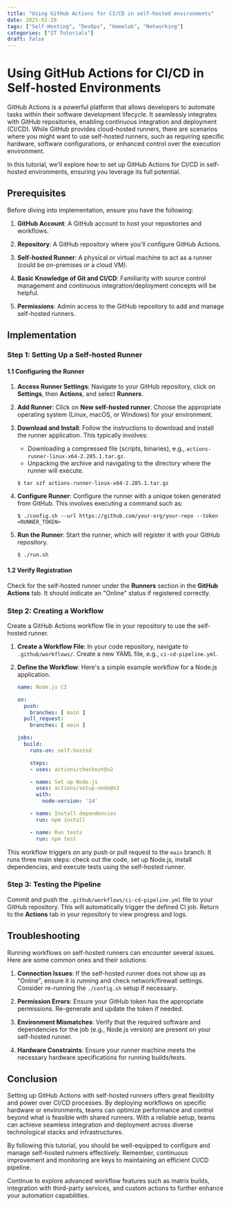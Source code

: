 ```yaml
---
title: "Using GitHub Actions for CI/CD in self-hosted environments"
date: 2025-02-28
tags: ["Self-Hosting", "DevOps", "Homelab", "Networking"]
categories: ["IT Tutorials"]
draft: false
---
```



# Using GitHub Actions for CI/CD in Self-hosted Environments

GitHub Actions is a powerful platform that allows developers to automate tasks within their software development lifecycle. It seamlessly integrates with GitHub repositories, enabling continuous integration and deployment (CI/CD). While GitHub provides cloud-hosted runners, there are scenarios where you might want to use self-hosted runners, such as requiring specific hardware, software configurations, or enhanced control over the execution environment.

In this tutorial, we'll explore how to set up GitHub Actions for CI/CD in self-hosted environments, ensuring you leverage its full potential.

## Prerequisites

Before diving into implementation, ensure you have the following:

1. **GitHub Account**: A GitHub account to host your repositories and workflows.

2. **Repository**: A GitHub repository where you'll configure GitHub Actions.

3. **Self-hosted Runner**: A physical or virtual machine to act as a runner (could be on-premises or a cloud VM).

4. **Basic Knowledge of Git and CI/CD**: Familiarity with source control management and continuous integration/deployment concepts will be helpful.

5. **Permissions**: Admin access to the GitHub repository to add and manage self-hosted runners.

## Implementation

### Step 1: Setting Up a Self-hosted Runner

#### 1.1 Configuring the Runner

1. **Access Runner Settings**: Navigate to your GitHub repository, click on **Settings**, then **Actions**, and select **Runners**.

2. **Add Runner**: Click on **New self-hosted runner**. Choose the appropriate operating system (Linux, macOS, or Windows) for your environment.

3. **Download and Install**: Follow the instructions to download and install the runner application. This typically involves:
   - Downloading a compressed file (scripts, binaries), e.g., `actions-runner-linux-x64-2.285.1.tar.gz`.
   - Unpacking the archive and navigating to the directory where the runner will execute.

   ```shell
   $ tar xzf actions-runner-linux-x64-2.285.1.tar.gz
   ```

4. **Configure Runner**: Configure the runner with a unique token generated from GitHub. This involves executing a command such as:

   ```shell
   $ ./config.sh --url https://github.com/your-org/your-repo --token <RUNNER_TOKEN>
   ```

5. **Run the Runner**: Start the runner, which will register it with your GitHub repository.

   ```shell
   $ ./run.sh
   ```

#### 1.2 Verify Registration

Check for the self-hosted runner under the **Runners** section in the **GitHub Actions** tab. It should indicate an "Online" status if registered correctly.

### Step 2: Creating a Workflow

Create a GitHub Actions workflow file in your repository to use the self-hosted runner.

1. **Create a Workflow File**: In your code repository, navigate to `.github/workflows/`. Create a new YAML file, e.g., `ci-cd-pipeline.yml`.

2. **Define the Workflow**: Here's a simple example workflow for a Node.js application.

   ```yaml
   name: Node.js CI

   on:
     push:
       branches: [ main ]
     pull_request:
       branches: [ main ]

   jobs:
     build:
       runs-on: self-hosted

       steps:
       - uses: actions/checkout@v2

       - name: Set up Node.js
         uses: actions/setup-node@v2
         with:
           node-version: '14'

       - name: Install dependencies
         run: npm install

       - name: Run tests
         run: npm test
   ```

This workflow triggers on any push or pull request to the `main` branch. It runs three main steps: check out the code, set up Node.js, install dependencies, and execute tests using the self-hosted runner.

### Step 3: Testing the Pipeline

Commit and push the `.github/workflows/ci-cd-pipeline.yml` file to your GitHub repository. This will automatically trigger the defined CI job. Return to the **Actions** tab in your repository to view progress and logs.

## Troubleshooting

Running workflows on self-hosted runners can encounter several issues. Here are some common ones and their solutions:

1. **Connection Issues**: If the self-hosted runner does not show up as "Online", ensure it is running and check network/firewall settings. Consider re-running the `./config.sh` setup if necessary.

2. **Permission Errors**: Ensure your GitHub token has the appropriate permissions. Re-generate and update the token if needed.

3. **Environment Mismatches**: Verify that the required software and dependencies for the job (e.g., Node.js version) are present on your self-hosted runner.

4. **Hardware Constraints**: Ensure your runner machine meets the necessary hardware specifications for running builds/tests.

## Conclusion

Setting up GitHub Actions with self-hosted runners offers great flexibility and power over CI/CD processes. By deploying workflows on specific hardware or environments, teams can optimize performance and control beyond what is feasible with shared runners. With a reliable setup, teams can achieve seamless integration and deployment across diverse technological stacks and infrastructures.

By following this tutorial, you should be well-equipped to configure and manage self-hosted runners effectively. Remember, continuous improvement and monitoring are keys to maintaining an efficient CI/CD pipeline.

Continue to explore advanced workflow features such as matrix builds, integration with third-party services, and custom actions to further enhance your automation capabilities.
```
